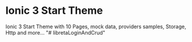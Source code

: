 # Ionic 3 Start Theme

Ionic 3 Start Theme with 10 Pages, mock data, providers samples, Storage, Http and more...
"# libretaLoginAndCrud" 
